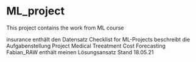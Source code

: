 # ML_project
This project contains the work from ML course 

insurance enthält den Datensatz
Checklist for ML-Projects beschreibt die Aufgabenstellung
Project Medical Treeatment Cost Forecasting Fabian_RAW enthält meinen Lösungsansatz Stand 18.05.21
